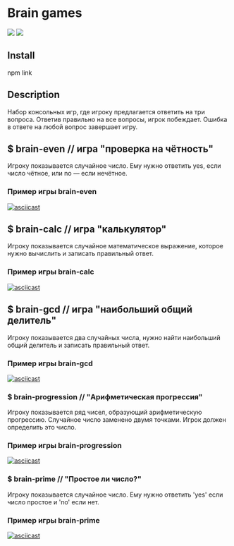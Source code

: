 # Brain games
<a href="https://codeclimate.com/github/shulga1/backend-project-lvl1/maintainability"><img src="https://api.codeclimate.com/v1/badges/ba5fb58a0d4cdd0ec7dc/maintainability" /></a>
<a href="https://github.com/shulga1/backend-project-lvl1/actions"><img src="https://github.com/shulga1/backend-project-lvl1/workflows/NodeCI/badge.svg"/></a>

## Install
npm link

## Description
Набор консольных игр, где игроку предлагается ответить на три вопроса. Ответив правильно на все вопросы, игрок побеждает. Ошибка в ответе на любой вопрос завершает игру.

## $ brain-even // игра "проверка на чётность"
Игроку показывается случайное число. Ему нужно ответить yes, если число чётное, или no — если нечётное.

### Пример игры brain-even
[![asciicast](https://asciinema.org/a/Actv4Gcs0dE9stAHfh8meFYzc.svg)](https://asciinema.org/a/Actv4Gcs0dE9stAHfh8meFYzc)

## $ brain-calc // игра "калькулятор"
Игроку показывается случайное математическое выражение, которое нужно вычислить и записать правильный ответ.

### Пример игры brain-calc
[![asciicast](https://asciinema.org/a/6PWZwo5r1gv3Iyw9yUoBY4TVg.svg)](https://asciinema.org/a/6PWZwo5r1gv3Iyw9yUoBY4TVg)

## $ brain-gcd // игра "наибольший общий делитель"
Игроку показывается два случайных числа, нужно найти наибольший общий делитель и записать правильный ответ.

### Пример игры brain-gcd
[![asciicast](https://asciinema.org/a/HmxMxB5l3K1OwCpe9xQSkpVPC.svg)](https://asciinema.org/a/HmxMxB5l3K1OwCpe9xQSkpVPC)

### $ brain-progression // "Арифметическая прогрессия"
Игроку показывается ряд чисел, образующий арифметическую прогрессию. Случайное число заменено двумя точками. Игрок должен определить это число.

### Пример игры brain-progression
[![asciicast](https://asciinema.org/a/ZPdW3grp77Wg2zJompTs9sKi3.svg)](https://asciinema.org/a/ZPdW3grp77Wg2zJompTs9sKi3)

### $ brain-prime // "Простое ли число?"
Игроку показывается случайное число. Ему нужно ответить 'yes' если число простое и 'no' если нет.

### Пример игры brain-prime
[![asciicast](https://asciinema.org/a/NHkUEBloEneOxirpZ1wgPl5WD.svg)](https://asciinema.org/a/NHkUEBloEneOxirpZ1wgPl5WD)

